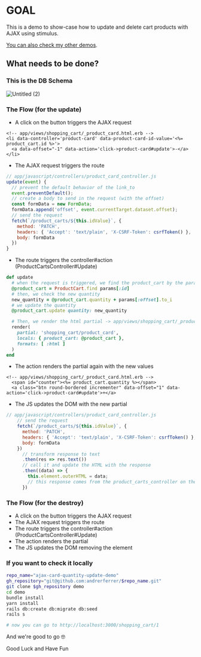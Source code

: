 # GOAL

This is a demo to show-case how to update and delete cart products with AJAX using stimulus.

[You can also check my other demos](https://github.com/andrerferrer/dedemos/blob/master/README.md#ded%C3%A9mos).

## What needs to be done?

### This is the DB Schema
![Untitled (2)](https://user-images.githubusercontent.com/45776359/121184994-00af1800-c83c-11eb-8f80-9a17aa5345f7.png)

### The Flow (for the update)

- A click on the button triggers the AJAX request
```erb
<!-- app/views/shopping_cart/_product_card.html.erb -->
<li data-controller='product-card' data-product-card-id-value='<%= product_cart.id %>'>
  <a data-offset="-1" data-action='click->product-card#update'>-</a>
</li>
```

- The AJAX request triggers the route
```js
// app/javascript/controllers/product_card_controller.js
update(event) {
  // prevent the default behavior of the link_to
  event.preventDefault();
  // create a body to send in the request (with the offset)
  const formData = new FormData;
  formData.append('offset', event.currentTarget.dataset.offset);
  // send the request
  fetch(`/product_carts/${this.idValue}`, {
    method: 'PATCH',
    headers: { 'Accept': 'text/plain', 'X-CSRF-Token': csrfToken() },
    body: formData
  })
}
```

- The route triggers the controller#action (ProductCartsController#Update)
```ruby
def update
  # when the request is triggered, we find the product_cart by the params[:id]
  @product_cart = ProductCart.find params[:id]
  # then, we check the new quantity
  new_quantity = @product_cart.quantity + params[:offset].to_i
  # we update the quantity
  @product_cart.update quantity: new_quantity

  # Then, we render the html partial -> app/views/shopping_cart/_product_card.html.erb
  render(
    partial: 'shopping_cart/product_card',
    locals: { product_cart: @product_cart },
    formats: [ :html ]
  )
end
```

- The action renders the partial again with the new values
```erb
<!-- app/views/shopping_cart/_product_card.html.erb -->
  <span id="counter"><%= product_cart.quantity %></span>
  <a class="btn round-bordered incrementer" data-offset="1" data-action='click->product-card#update'>+</a>
```

- The JS updates the DOM with the new partial
```js
// app/javascript/controllers/product_card_controller.js
    // send the request
    fetch(`/product_carts/${this.idValue}`, {
      method: 'PATCH',
      headers: { 'Accept': 'text/plain', 'X-CSRF-Token': csrfToken() },
      body: formData
    })
      // transform response to text
      .then(res => res.text())
      // call it and update the HTML with the response
      .then((data) => {
        this.element.outerHTML = data;
        // this response comes from the product_carts_controller on the update action
      })
```

### The Flow (for the destroy)

- A click on the button triggers the AJAX request
- The AJAX request triggers the route
- The route triggers the controller#action (ProductCartsController#Update)
- The action renders the partial
- The JS updates the DOM removing the element

### If you want to check it locally
```sh
repo_name="ajax-card-quantity-update-demo"
gh_repository="git@github.com:andrerferrer/$repo_name.git"
git clone $gh_repository demo
cd demo
bundle install
yarn install
rails db:create db:migrate db:seed
rails s

# now you can go to http://localhost:3000/shopping_cart/1
```

And we're good to go 🤓

Good Luck and Have Fun
